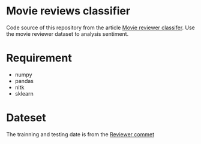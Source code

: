 # Movie reviews classifier

Code source of this repository from the article [Movie reviewer classifer](https://towardsdatascience.com/embedding-machine-learning-models-to-web-apps-part-1-6ab7b55ee428).
Use the movie reviewer dataset to analysis sentiment.

# Requirement
* numpy
* pandas
* nltk
* sklearn

# Dateset
The trainning and testing date is from the [Reviewer commet](http://ai.stanford.edu/~amaas/data/sentiment)
